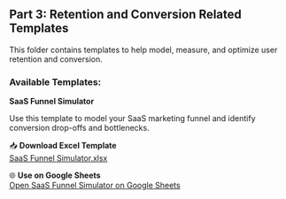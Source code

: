 ## Part 3: Retention and Conversion Related Templates

This folder contains templates to help model, measure, and optimize user retention and conversion.

### Available Templates:

**SaaS Funnel Simulator**

Use this template to model your SaaS marketing funnel and identify conversion drop-offs and bottlenecks.

📥 **Download Excel Template**  
[SaaS Funnel Simulator.xlsx](../../templates/retention/SaaS%20Funnel%20Simulator.xlsx)

🌐 **Use on Google Sheets**  
[Open SaaS Funnel Simulator on Google Sheets](https://docs.google.com/spreadsheets/d/1a7veIU6nEXZ3j6oZUs4ajv_OW9IAWAYcCVg9zEjkg2I/edit?usp=sharing)


